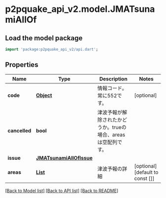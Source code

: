 # p2pquake_api_v2.model.JMATsunamiAllOf

## Load the model package
```dart
import 'package:p2pquake_api_v2/api.dart';
```

## Properties
Name | Type | Description | Notes
------------ | ------------- | ------------- | -------------
**code** | [**Object**](.md) | 情報コード。常に552です。 | [optional] 
**cancelled** | **bool** | 津波予報が解除されたかどうか。trueの場合、areasは空配列です。 | 
**issue** | [**JMATsunamiAllOfIssue**](JMATsunamiAllOfIssue.md) |  | 
**areas** | [**List<JMATsunamiAllOfAreas>**](JMATsunamiAllOfAreas.md) | 津波予報の詳細 | [optional] [default to const []]

[[Back to Model list]](../README.md#documentation-for-models) [[Back to API list]](../README.md#documentation-for-api-endpoints) [[Back to README]](../README.md)


